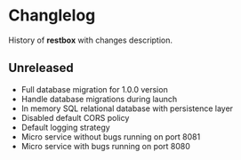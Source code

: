 # Changlelog

History of **restbox** with changes description.

## Unreleased

- Full database migration for 1.0.0 version
- Handle database migrations during launch
- In memory SQL relational database with persistence layer
- Disabled default CORS policy
- Default logging strategy
- Micro service without bugs running on port 8081
- Micro service with bugs running on port 8080
